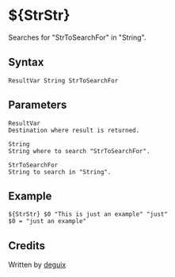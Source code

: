 # ${StrStr}

Searches for "StrToSearchFor" in "String".

## Syntax

    ResultVar String StrToSearchFor

## Parameters

    ResultVar
    Destination where result is returned.

    String
    String where to search "StrToSearchFor".

    StrToSearchFor
    String to search in "String".

## Example

    ${StrStr} $0 "This is just an example" "just"
    $0 = "just an example"

## Credits

Written by [deguix][1]

[1]: http://nsis.sourceforge.net/User:Deguix